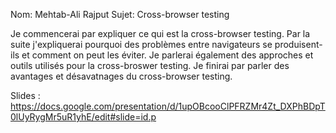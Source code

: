 Nom: Mehtab-Ali Rajput
Sujet: Cross-browser testing

Je commencerai par expliquer ce qui est la cross-browser testing. Par la suite j'expliquerai pourquoi des problèmes entre navigateurs se produisent-ils et comment on peut les éviter. 
Je parlerai également des approches et outils utilisés pour la cross-broswer testing. Je finirai par parler des avantages et désavatnages du cross-browser testing. 

Slides : https://docs.google.com/presentation/d/1upOBcooClPFRZMr4Zt_DXPhBDpT0lUyRygMr5uR1yhE/edit#slide=id.p

